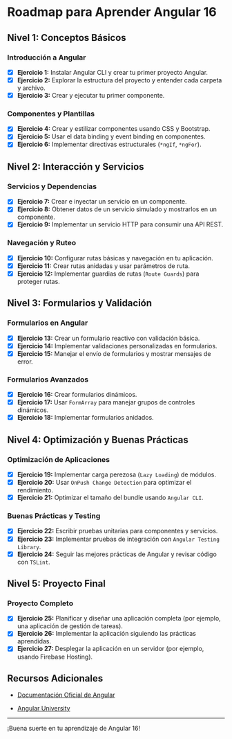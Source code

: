 # Roadmap para Aprender Angular 16

## Nivel 1: Conceptos Básicos

### Introducción a Angular
- [x] **Ejercicio 1:** Instalar Angular CLI y crear tu primer proyecto Angular.
- [x] **Ejercicio 2:** Explorar la estructura del proyecto y entender cada carpeta y archivo.
- [x] **Ejercicio 3:** Crear y ejecutar tu primer componente.

### Componentes y Plantillas
- [x] **Ejercicio 4:** Crear y estilizar componentes usando CSS y Bootstrap.
- [x] **Ejercicio 5:** Usar el data binding y event binding en componentes.
- [x] **Ejercicio 6:** Implementar directivas estructurales (`*ngIf`, `*ngFor`).

## Nivel 2: Interacción y Servicios

### Servicios y Dependencias
- [x] **Ejercicio 7:** Crear e inyectar un servicio en un componente.
- [x] **Ejercicio 8:** Obtener datos de un servicio simulado y mostrarlos en un componente.
- [x] **Ejercicio 9:** Implementar un servicio HTTP para consumir una API REST.

###  Navegación y Ruteo
- [x] **Ejercicio 10:** Configurar rutas básicas y navegación en tu aplicación.
- [x] **Ejercicio 11:** Crear rutas anidadas y usar parámetros de ruta.
- [x] **Ejercicio 12:** Implementar guardias de rutas (`Route Guards`) para proteger rutas.

## Nivel 3: Formularios y Validación

### Formularios en Angular
- [x] **Ejercicio 13:** Crear un formulario reactivo con validación básica.
- [x] **Ejercicio 14:** Implementar validaciones personalizadas en formularios.
- [x] **Ejercicio 15:** Manejar el envío de formularios y mostrar mensajes de error.

### Formularios Avanzados
- [x] **Ejercicio 16:** Crear formularios dinámicos.
- [x] **Ejercicio 17:** Usar `FormArray` para manejar grupos de controles dinámicos.
- [x] **Ejercicio 18:** Implementar formularios anidados.

## Nivel 4: Optimización y Buenas Prácticas

### Optimización de Aplicaciones
- [x] **Ejercicio 19:** Implementar carga perezosa (`Lazy Loading`) de módulos.
- [x] **Ejercicio 20:** Usar `OnPush Change Detection` para optimizar el rendimiento.
- [x] **Ejercicio 21:** Optimizar el tamaño del bundle usando `Angular CLI`.

### Buenas Prácticas y Testing
- [x] **Ejercicio 22:** Escribir pruebas unitarias para componentes y servicios.
- [x] **Ejercicio 23:** Implementar pruebas de integración con `Angular Testing Library`.
- [x] **Ejercicio 24:** Seguir las mejores prácticas de Angular y revisar código con `TSLint`.

## Nivel 5: Proyecto Final

### Proyecto Completo
- [x] **Ejercicio 25:** Planificar y diseñar una aplicación completa (por ejemplo, una aplicación de gestión de tareas).
- [x] **Ejercicio 26:** Implementar la aplicación siguiendo las prácticas aprendidas.
- [x] **Ejercicio 27:** Desplegar la aplicación en un servidor (por ejemplo, usando Firebase Hosting).

## Recursos Adicionales
- [Documentación Oficial de Angular](https://angular.io/docs)
<!-- - [Curso de Angular en YouTube por Academind](https://www.youtube.com/watch?v=htPYk6QxacQ) -->
- [Angular University](https://angular-university.io/)

---

¡Buena suerte en tu aprendizaje de Angular 16!
